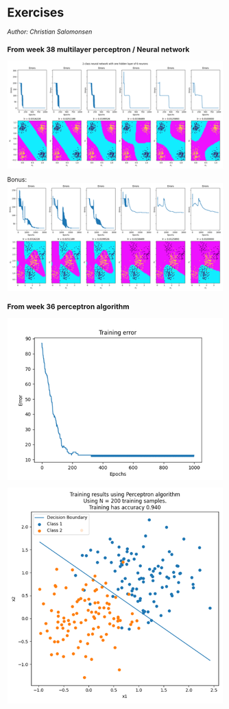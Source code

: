 # Exercises

*Author: Christian Salomonsen*

### From week 38 multilayer perceptron / Neural network
![multilayer_perceptron](week38/img/2_class_1_hidden_6_neurons.png)

Bonus:
![Neural_network](week38/img/problem_4_10_almost2.png)

### From week 36 perceptron algorithm

![perceptron_epochs](week36/img/perceptron_tweaking_parameters.png)

![perceptron_decision_boundary](week36/img/perceptron_twaking_parameters_decision_bound.png)
